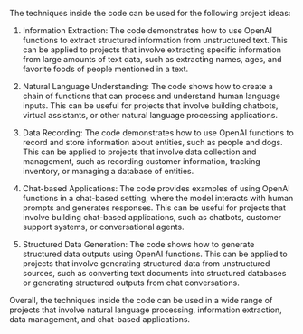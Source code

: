 The techniques inside the code can be used for the following project ideas:

1. Information Extraction: The code demonstrates how to use OpenAI functions to extract structured information from unstructured text. This can be applied to projects that involve extracting specific information from large amounts of text data, such as extracting names, ages, and favorite foods of people mentioned in a text.

2. Natural Language Understanding: The code shows how to create a chain of functions that can process and understand human language inputs. This can be useful for projects that involve building chatbots, virtual assistants, or other natural language processing applications.

3. Data Recording: The code demonstrates how to use OpenAI functions to record and store information about entities, such as people and dogs. This can be applied to projects that involve data collection and management, such as recording customer information, tracking inventory, or managing a database of entities.

4. Chat-based Applications: The code provides examples of using OpenAI functions in a chat-based setting, where the model interacts with human prompts and generates responses. This can be useful for projects that involve building chat-based applications, such as chatbots, customer support systems, or conversational agents.

5. Structured Data Generation: The code shows how to generate structured data outputs using OpenAI functions. This can be applied to projects that involve generating structured data from unstructured sources, such as converting text documents into structured databases or generating structured outputs from chat conversations.

Overall, the techniques inside the code can be used in a wide range of projects that involve natural language processing, information extraction, data management, and chat-based applications.
